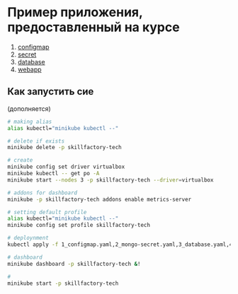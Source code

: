 # Пример приложения, предоставленный на курсе

1. [configmap](1_configmap.yaml)
2. [secret](2_mongo-secret.yaml)
3. [database](3_database.yaml)
4. [webapp](4_webapp.yaml)

## Как запустить сие

(дополняется)

```bash
# making alias
alias kubectl="minikube kubectl --"

# delete if exists
minikube delete -p skillfactory-tech

# create
minikube config set driver virtualbox
minikube kubectl -- get po -A
minikube start --nodes 3 -p skillfactory-tech --driver=virtualbox

# addons for dashboard
minikube -p skillfactory-tech addons enable metrics-server

# setting default profile
alias kubectl="minikube kubectl --"
minikube config set profile skillfactory-tech

# deploynment
kubectl apply -f 1_configmap.yaml,2_mongo-secret.yaml,3_database.yaml,4_webapp.yaml

# dashboard
minikube dashboard -p skillfactory-tech &!

#
minikube start -p skillfactory-tech
```
